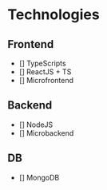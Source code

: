 # Technologies 

## Frontend
- [] TypeScripts
- [] ReactJS + TS
- [] Microfrontend 

## Backend
- [] NodeJS
- [] Microbackend

## DB
- [] MongoDB
